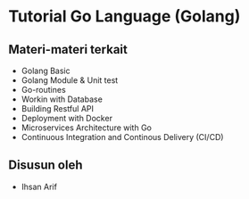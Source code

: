 # Tutorial Go Language (Golang)

## Materi-materi terkait
* Golang Basic
* Golang  Module & Unit test
* Go-routines
* Workin with Database
* Building Restful API
* Deployment with Docker
* Microservices Architecture with Go
* Continuous Integration and Continous Delivery (CI/CD)

## Disusun oleh
* Ihsan Arif